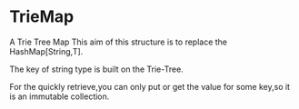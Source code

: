 # TrieMap
A Trie Tree Map
This aim of this structure is to replace the HashMap[String,T].

The key of string type is built on the Trie-Tree.

For the quickly retrieve,you can only put or get the value for some key,so it is an immutable collection.
